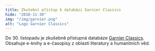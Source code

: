 ```yaml
---
title: Zkušební přístup k databázi Garnier Classics
hide: "2018-11-30"
img: "/img/garnier.png"
alt: "Logo Garnier Classics"
---
```


Do 30. listopadu je zkušebně přístupná databáze [Garnier
Classics](https://pez.cuni.cz/prehled/zdroj.php?lang=cs&id=853&freetrials=1).
Obsahuje e-knihy a e-časopisy z oblasti literatury a humanitních věd.
